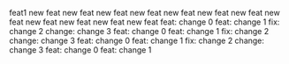 
feat1
new feat
new feat
new feat
new feat
new feat
new feat
new feat
new feat
new feat
new feat
new feat
new feat
feat: change 0
feat: change 1
fix: change 2
change: change 3
feat: change 0
feat: change 1
fix: change 2
change: change 3
feat: change 0
feat: change 1
fix: change 2
change: change 3
feat: change 0
feat: change 1
